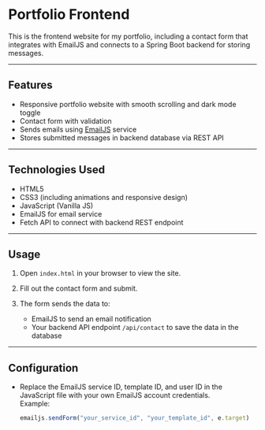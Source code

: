 # Portfolio Frontend

This is the frontend website for my portfolio, including a contact form that integrates with EmailJS and connects to a Spring Boot backend for storing messages.

---

## Features

- Responsive portfolio website with smooth scrolling and dark mode toggle
- Contact form with validation
- Sends emails using [EmailJS](https://www.emailjs.com/) service
- Stores submitted messages in backend database via REST API

---

## Technologies Used

- HTML5
- CSS3 (including animations and responsive design)
- JavaScript (Vanilla JS)
- EmailJS for email service
- Fetch API to connect with backend REST endpoint

---

## Usage

1. Open `index.html` in your browser to view the site.

2. Fill out the contact form and submit.

3. The form sends the data to:
    - EmailJS to send an email notification
    - Your backend API endpoint `/api/contact` to save the data in the database

---

## Configuration

- Replace the EmailJS service ID, template ID, and user ID in the JavaScript file with your own EmailJS account credentials.  
  Example:
  ```js
  emailjs.sendForm("your_service_id", "your_template_id", e.target)
